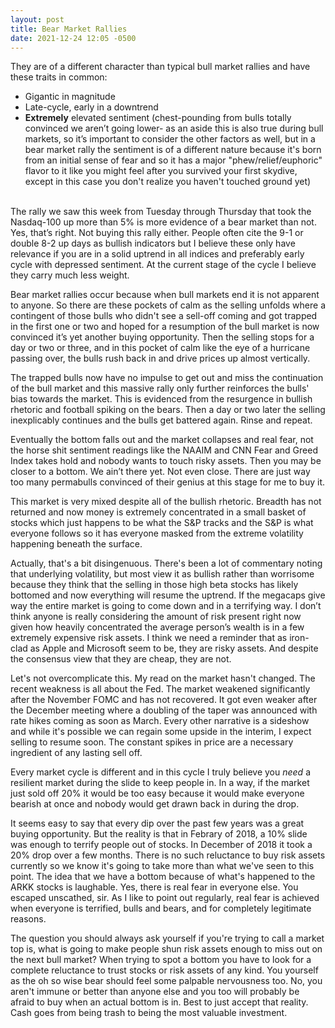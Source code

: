 ```yaml
---
layout: post
title: Bear Market Rallies
date: 2021-12-24 12:05 -0500
---
```


They are of a different character than typical bull market rallies and have these traits in common:

<ul>
  <li>Gigantic in magnitude</li>
  <li>Late-cycle, early in a downtrend</li>
  <li><b>Extremely</b> elevated sentiment (chest-pounding from bulls totally convinced we aren’t going lower- as an aside this is also true during bull markets, so it’s important to consider the other factors as well, but in a bear market rally the sentiment is of a different nature because it's born from an initial sense of fear and so it has a major "phew/relief/euphoric" flavor to it like you might feel after you survived your first skydive, except in this case you don't realize you haven't touched ground yet)</li>
</ul>
<br/>
The rally we saw this week from Tuesday through Thursday that took the Nasdaq-100 up more than 5% is more evidence of a bear market than not. Yes, that’s right. Not buying this rally either. People often cite the 9-1 or double 8-2 up days as bullish indicators but I believe these only have relevance if you are in a solid uptrend in all indices and preferably early cycle with depressed sentiment. At the current stage of the cycle I believe they carry much less weight.

Bear market rallies occur because when bull markets end it is not apparent to anyone. So there are these pockets of calm as the selling unfolds where a contingent of those bulls who didn't see a sell-off coming and got trapped in the first one or two and hoped for a resumption of the bull market is now convinced it’s yet another buying opportunity. Then the selling stops for a day or two or three, and in this pocket of calm like the eye of a hurricane passing over, the bulls rush back in and drive prices up almost vertically.

The trapped bulls now have no impulse to get out and miss the continuation of the bull market and this massive rally only further reinforces the bulls' bias towards the market. This is evidenced from the resurgence in bullish rhetoric and football spiking on the bears. Then a day or two later the selling inexplicably continues and the bulls get battered again. Rinse and repeat.

Eventually the bottom falls out and the market collapses and real fear, not the horse shit sentiment readings like the NAAIM and CNN Fear and Greed Index takes hold and nobody wants to touch risky assets. Then you may be closer to a bottom. We ain’t there yet. Not even close. There are just way too many permabulls convinced of their genius at this stage for me to buy it.

This market is very mixed despite all of the bullish rhetoric. Breadth has not returned and now money is extremely concentrated in a small basket of stocks which just happens to be what the S&P tracks and the S&P is what everyone follows so it has everyone masked from the extreme volatility happening beneath the surface.

Actually, that's a bit disingenuous. There's been a lot of commentary noting that underlying volatility, but most view it as bullish rather than worrisome because they think that the selling in those high beta stocks has likely bottomed and now everything will resume the uptrend. If the megacaps give way the entire market is going to come down and in a terrifying way. I don’t think anyone is really considering the amount of risk present right now given how heavily concentrated the average person’s wealth is in a few extremely expensive risk assets. I think we need a reminder that as iron-clad as Apple and Microsoft seem to be, they are risky assets. And despite the consensus view that they are cheap, they are not.

Let's not overcomplicate this. My read on the market hasn't changed. The recent weakness is all about the Fed. The market weakened significantly after the November FOMC and has not recovered. It got even weaker after the December meeting where a doubling of the taper was announced with rate hikes coming as soon as March. Every other narrative is a sideshow and while it's possible we can regain some upside in the interim, I expect selling to resume soon. The constant spikes in price are a necessary ingredient of any lasting sell off.

Every market cycle is different and in this cycle I truly believe you <i>need</i> a resilient market during the slide to keep people in. In a way, if the market just sold off 20% it would be too easy because it would make everyone bearish at once and nobody would get drawn back in during the drop.

It seems easy to say that every dip over the past few years was a great buying opportunity. But the reality is that in Febrary of 2018, a 10% slide was enough to terrify people out of stocks. In December of 2018 it took a 20% drop over a few months. There is no such reluctance to buy risk assets currently so we know it's going to take more than what we've seen to this point. The idea that we have a bottom because of what's happened to the ARKK stocks is laughable. Yes, there is real fear in everyone else. You escaped unscathed, sir. As I like to point out regularly, real fear is achieved when everyone is terrified, bulls and bears, and for completely legitimate reasons.

The question you should always ask yourself if you're trying to call a market top is, what is going to make people shun risk assets enough to miss out on the next bull market? When trying to spot a bottom you have to look for a complete reluctance to trust stocks or risk assets of any kind. You yourself as the oh so wise bear should feel some palpable nervousness too. No, you aren't immune or better than anyone else and you too will probably be afraid to buy when an actual bottom is in. Best to just accept that reality. Cash goes from being trash to being the most valuable investment.
